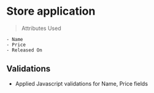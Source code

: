 # Store application

> Attributes Used

	- Name
	- Price
	- Released On

## Validations

  - Applied Javascript validations for Name, Price fields

